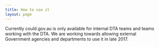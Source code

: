 ```yaml
---
title: How to use it
layout: page
---
```


Currently could.gov.au is only available for internal DTA teams and teams working with the DTA. We are working towards allowing external Government agencies and departments to use it in late 2017.
